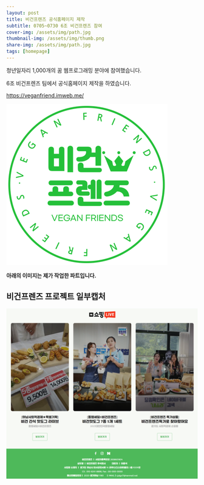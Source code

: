 ```yaml
---
layout: post
title: 비건프렌즈 공식홈페이지 제작
subtitle: 0705~0730 6조 비건프렌즈 참여
cover-img: /assets/img/path.jpg
thumbnail-img: /assets/img/thumb.png
share-img: /assets/img/path.jpg
tags: [homepage]
---
```


청년일자리 1,000개의 꿈 웹프로그래밍 분야에 참여했습니다.<br>

6조 비건프렌즈 팀에서 공식홈페이지 제작을 하였습니다.<br>

https://veganfriend.imweb.me/<br>

![Crepe](/assets/img/thumb.png)

**아래의 이미지는 제가 작업한 파트입니다.**

## 비건프렌즈 프로젝트 일부캡처

![Crepe](/assets/img/vegan.png)
